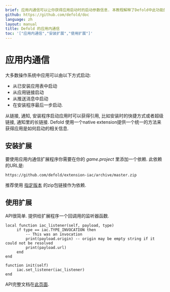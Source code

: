 ```yaml
---
brief: 应用内通信可以让你获得应用启动时的启动参数信息. 本教程解释了Defold中此功能的API.
github: https://github.com/defold/doc
language: zh
layout: manual
title: Defold 的应用内通信
toc: '["应用内通信","安装扩展","使用扩展"]'
---
```


# 应用内通信

大多数操作系统中应用可以由以下方式启动:

* 从已安装应用表中启动
* 从应用链接启动
* 从推送消息中启动
* 在安装程序最后一步启动.

从链接, 通知, 安装程序启动应用时可以获得引用, 比如安装时的快捷方式或者超级链接, 通知里的长链接. Defold 使用一个native extension提供一个统一的方法来获得应用是如何启动的相关信息.

## 安装扩展

要使用应用内通信扩展程序你需要在你的 *game.project* 里添加一个依赖. 此依赖的URL是:
```
https://github.com/defold/extension-iac/archive/master.zip
```

推荐使用 [指定版本](https://github.com/defold/extension-iac/releases) 的zip包链接作为依赖.

## 使用扩展

API很简单. 提供给扩展程序一个回调用的监听器函数.

```
local function iac_listener(self, payload, type)
     if type == iac.TYPE_INVOCATION then
         -- This was an invocation
         print(payload.origin) -- origin may be empty string if it could not be resolved
         print(payload.url)
     end
end

function init(self)
     iac.set_listener(iac_listener)
end
```

API完整文档在[此页面](https://defold.github.io/extension-iac/).